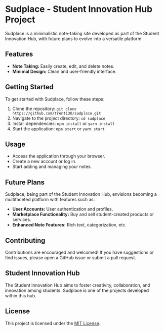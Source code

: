 # Sudplace - Student Innovation Hub Project

Sudplace is a minimalistic note-taking site developed as part of the Student Innovation Hub, with future plans to evolve into a versatile platform.

## Features

- **Note Taking:** Easily create, edit, and delete notes.
- **Minimal Design:** Clean and user-friendly interface.

## Getting Started

To get started with Sudplace, follow these steps:

1. Clone the repository: `git clone https://github.com/trent130/sudplace.git`
2. Navigate to the project directory: `cd sudplace`
3. Install dependencies: `npm install` or `yarn install`
4. Start the application: `npm start` or `yarn start`

## Usage

- Access the application through your browser.
- Create a new account or log in.
- Start adding and managing your notes.

## Future Plans

Sudplace, being part of the Student Innovation Hub, envisions becoming a multifaceted platform with features such as:

- **User Accounts:** User authentication and profiles.
- **Marketplace Functionality:** Buy and sell student-created products or services.
- **Enhanced Note Features:** Rich text, categorization, etc.

## Contributing

Contributions are encouraged and welcomed! If you have suggestions or find issues, please open a GitHub issue or submit a pull request.

## Student Innovation Hub

The Student Innovation Hub aims to foster creativity, collaboration, and innovation among students. Sudplace is one of the projects developed within this hub.

## License

This project is licensed under the [MIT License](LICENSE).
